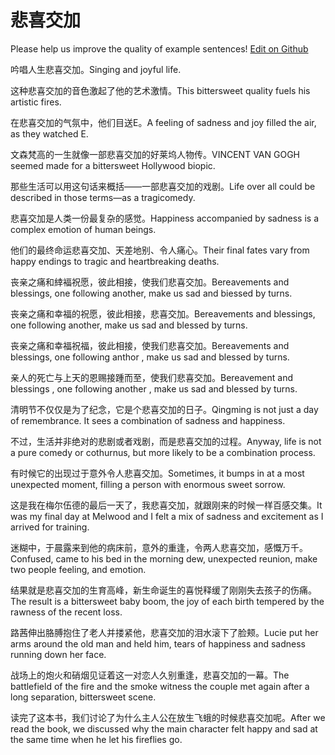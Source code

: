 # 悲喜交加

Please help us improve the quality of example sentences! [Edit on Github](https://github.com/jiyushe/jiyu-example-sentence-source/blob/main/chinese/beixijiaojia.md)

<p><span class="chinese">吟唱人生悲喜交加。</span><span class="english">Singing and joyful life.</span></p>

<p><span class="chinese">这种悲喜交加的音色激起了他的艺术激情。</span><span class="english">This bittersweet quality fuels his artistic fires.</span></p>

<p><span class="chinese">在悲喜交加的气氛中，他们目送E。</span><span class="english">A feeling of sadness and joy filled the air, as they watched E.</span></p>

<p><span class="chinese">文森梵高的一生就像一部悲喜交加的好莱坞人物传。</span><span class="english">VINCENT VAN GOGH seemed made for a bittersweet Hollywood biopic.</span></p>

<p><span class="chinese">那些生活可以用这句话来概括——一部悲喜交加的戏剧。</span><span class="english">Life over all could be described in those terms—as a tragicomedy.</span></p>

<p><span class="chinese">悲喜交加是人类一份最复杂的感觉。</span><span class="english">Happiness accompanied by sadness is a complex emotion of human beings.</span></p>

<p><span class="chinese">他们的最终命运悲喜交加、天差地别、令人痛心。</span><span class="english">Their final fates vary from happy endings to tragic and heartbreaking deaths.</span></p>

<p><span class="chinese">丧亲之痛和緈褔祝愿，彼此相接，使我们悲喜交加。</span><span class="english">Bereavements and blessings, one following another, make us sad and biessed by turns.</span></p>

<p><span class="chinese">丧亲之痛和幸福的祝愿，彼此相接，悲喜交加。</span><span class="english">Bereavements and blessings, one following another, make us sad and blessed by turns.</span></p>

<p><span class="chinese">丧亲之痛和幸福祝福，彼此相接，使我们悲喜交加。</span><span class="english">Bereavements and blessings, one following anthor , make us sad and blessed by turns.</span></p>

<p><span class="chinese">亲人的死亡与上天的恩赐接踵而至，使我们悲喜交加。</span><span class="english">Bereavement and blessings , one following another , make us sad and blessed by turns.</span></p>

<p><span class="chinese">清明节不仅仅是为了纪念，它是个悲喜交加的日子。</span><span class="english">Qingming is not just a day of remembrance. It sees a combination of sadness and happiness.</span></p>

<p><span class="chinese">不过，生活并非绝对的悲剧或者戏剧，而是悲喜交加的过程。</span><span class="english">Anyway, life is not a pure comedy or cothurnus, but more likely to be a combination process.</span></p>

<p><span class="chinese">有时候它的出现过于意外令人悲喜交加。</span><span class="english">Sometimes, it bumps in at a most unexpected moment, filling a person with enormous sweet sorrow.</span></p>

<p><span class="chinese">这是我在梅尔伍德的最后一天了，我悲喜交加，就跟刚来的时候一样百感交集。</span><span class="english">It was my final day at Melwood and I felt a mix of sadness and excitement as I arrived for training.</span></p>

<p><span class="chinese">迷糊中，于晨露来到他的病床前，意外的重逢，令两人悲喜交加，感慨万千。</span><span class="english">Confused, came to his bed in the morning dew, unexpected reunion, make two people feeling, and emotion.</span></p>

<p><span class="chinese">结果就是悲喜交加的生育高峰，新生命诞生的喜悦释缓了刚刚失去孩子的伤痛。</span><span class="english">The result is a bittersweet baby boom, the joy of each birth tempered by the rawness of the recent loss.</span></p>

<p><span class="chinese">路茜伸出胳膊抱住了老人并搂紧他，悲喜交加的泪水滚下了脸颊。</span><span class="english">Lucie put her arms around the old man and held him, tears of happiness and sadness running down her face.</span></p>

<p><span class="chinese">战场上的炮火和硝烟见证着这一对恋人久别重逢，悲喜交加的一幕。</span><span class="english">The battlefield of the fire and the smoke witness the couple met again after a long separation, bittersweet scene.</span></p>

<p><span class="chinese">读完了这本书，我们讨论了为什么主人公在放生飞蛾的时候悲喜交加呢。</span><span class="english">After we read the book, we discussed why the main character felt happy and sad at the same time when he let his fireflies go.</span></p>

